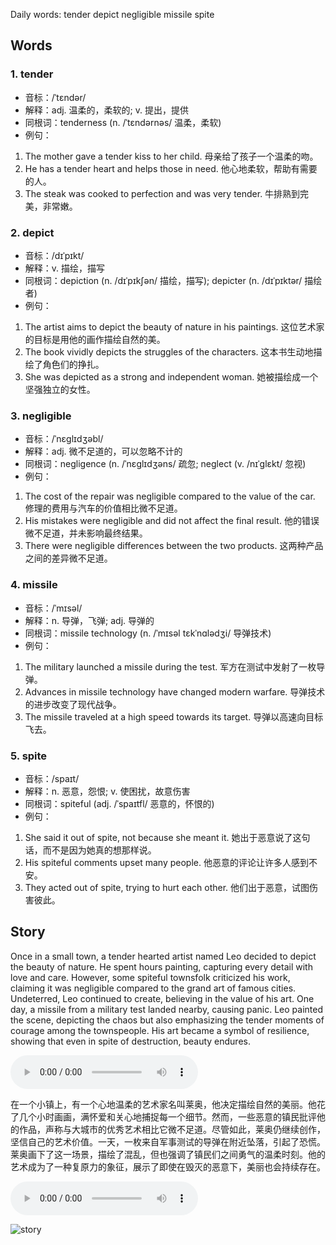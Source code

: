 Daily words: tender depict negligible missile spite

## Words
### 1. tender
- 音标：/ˈtɛndər/ <span style="cursor: pointer;" onclick="document.getElementById('audio-player-1').play()"><i class="fas fa-volume-up"></i></span>
<audio id="audio-player-1" src="https://files.dwong.top/words/tender.mp3" style="display:none;"></audio>
- 解释：adj. 温柔的，柔软的; v. 提出，提供
- 同根词：tenderness (n. /ˈtɛndərnəs/ 温柔，柔软)
- 例句：
1. The mother gave a tender kiss to her child.
母亲给了孩子一个温柔的吻。
2. He has a tender heart and helps those in need.
他心地柔软，帮助有需要的人。
3. The steak was cooked to perfection and was very tender.
牛排熟到完美，非常嫩。

### 2. depict
- 音标：/dɪˈpɪkt/ <span style="cursor: pointer;" onclick="document.getElementById('audio-player-2').play()"><i class="fas fa-volume-up"></i></span>
<audio id="audio-player-2" src="https://files.dwong.top/words/depict.mp3" style="display:none;"></audio>
- 解释：v. 描绘，描写
- 同根词：depiction (n. /dɪˈpɪkʃən/ 描绘，描写); depicter (n. /dɪˈpɪktər/ 描绘者)
- 例句：
1. The artist aims to depict the beauty of nature in his paintings.
这位艺术家的目标是用他的画作描绘自然的美。
2. The book vividly depicts the struggles of the characters.
这本书生动地描绘了角色们的挣扎。
3. She was depicted as a strong and independent woman.
她被描绘成一个坚强独立的女性。

### 3. negligible
- 音标：/ˈnɛɡlɪdʒəbl/ <span style="cursor: pointer;" onclick="document.getElementById('audio-player-3').play()"><i class="fas fa-volume-up"></i></span>
<audio id="audio-player-3" src="https://files.dwong.top/words/negligible.mp3" style="display:none;"></audio>
- 解释：adj. 微不足道的，可以忽略不计的
- 同根词：negligence (n. /ˈnɛɡlɪdʒəns/ 疏忽; neglect (v. /nɪˈɡlɛkt/ 忽视)
- 例句：
1. The cost of the repair was negligible compared to the value of the car.
修理的费用与汽车的价值相比微不足道。
2. His mistakes were negligible and did not affect the final result.
他的错误微不足道，并未影响最终结果。
3. There were negligible differences between the two products.
这两种产品之间的差异微不足道。

### 4. missile
- 音标：/ˈmɪsəl/ <span style="cursor: pointer;" onclick="document.getElementById('audio-player-4').play()"><i class="fas fa-volume-up"></i></span>
<audio id="audio-player-4" src="https://files.dwong.top/words/missile.mp3" style="display:none;"></audio>
- 解释：n. 导弹，飞弹; adj. 导弹的
- 同根词：missile technology (n. /ˈmɪsəl tɛkˈnɑlədʒi/ 导弹技术)
- 例句：
1. The military launched a missile during the test.
军方在测试中发射了一枚导弹。
2. Advances in missile technology have changed modern warfare.
导弹技术的进步改变了现代战争。
3. The missile traveled at a high speed towards its target.
导弹以高速向目标飞去。

### 5. spite
- 音标：/spaɪt/ <span style="cursor: pointer;" onclick="document.getElementById('audio-player-5').play()"><i class="fas fa-volume-up"></i></span>
<audio id="audio-player-5" src="https://files.dwong.top/words/spite.mp3" style="display:none;"></audio>
- 解释：n. 恶意，怨恨; v. 使困扰，故意伤害
- 同根词：spiteful (adj. /ˈspaɪtfl/ 恶意的，怀恨的)
- 例句：
1. She said it out of spite, not because she meant it.
她出于恶意说了这句话，而不是因为她真的想那样说。
2. His spiteful comments upset many people.
他恶意的评论让许多人感到不安。
3. They acted out of spite, trying to hurt each other.
他们出于恶意，试图伤害彼此。

## Story
Once in a small town, a tender hearted artist named Leo decided to depict the beauty of nature. He spent hours painting, capturing every detail with love and care. However, some spiteful townsfolk criticized his work, claiming it was negligible compared to the grand art of famous cities. Undeterred, Leo continued to create, believing in the value of his art. One day, a missile from a military test landed nearby, causing panic. Leo painted the scene, depicting the chaos but also emphasizing the tender moments of courage among the townspeople. His art became a symbol of resilience, showing that even in spite of destruction, beauty endures.

<audio controls>
  <source src="https://files.dwong.top/story/2024-09-01-english.mp3" type="audio/mpeg">
  你的浏览器不支持音频元素。
</audio>
  

在一个小镇上，有一个心地温柔的艺术家名叫莱奥，他决定描绘自然的美丽。他花了几个小时画画，满怀爱和关心地捕捉每一个细节。然而，一些恶意的镇民批评他的作品，声称与大城市的优秀艺术相比它微不足道。尽管如此，莱奥仍继续创作，坚信自己的艺术价值。一天，一枚来自军事测试的导弹在附近坠落，引起了恐慌。莱奥画下了这一场景，描绘了混乱，但也强调了镇民们之间勇气的温柔时刻。他的艺术成为了一种复原力的象征，展示了即使在毁灭的恶意下，美丽也会持续存在。

<audio controls>
  <source src="https://files.dwong.top/story/2024-09-01-chinese.mp3" type="audio/mpeg">
  你的浏览器不支持音频元素。
</audio>
  

![story](https://files.dwong.top/images/2024-09-01.png)

